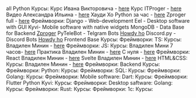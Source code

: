 all
	Python
			Курсы:
				Курс Ивана Викторовича - [here](http://surl.li/sprgg)
				Курс ITProger - [here](http://surl.li/ekwzy)
				Видео Александра Ильина - [here](http://surl.li/sprfp)
				Хауди Хо Python за час - [here](http://surl.li/sprfj)
				Zproger full - [here](https://www.youtube.com/playlist?list=PL6plRXMq5RADjqO4Tl2-e6_TRCNyTZFug)
			Фреймворки:
				Django - Web-development
				Eel - Desktop software with GUI
				Kyvi- Mobile software with native widgets
				MongoDB - Data Base for Backend
					[Zproger](https://www.youtube.com/playlist?list=PL6plRXMq5RABbVCM0dn23PTKO13WcXnbf)
				PyTeleBot - Telgram Bots
					[Howdy ho](https://www.youtube.com/watch?v=M8fhrtvedHA)
				Discord.py - Discord Bots
					[Howdy ho](https://www.youtube.com/watch?v=87_3zcv8q5I)
	Frontend
			Base
				Курсы:
				Фреймворки:
			TS:
				Курсы:
					Владилен Минин - [here](https://www.youtube.com/playlist?list=PLqKQF2ojwm3nW-cQeSER79xdpK3vL5c-g)
				Фреймворки:
			JS:
				Курсы:
					Владилен Мини  7 часов-  [here](https://www.youtube.com/watch?v=fcMcf_4PjfI)
					Практика Владилен Минин - [here](https://www.youtube.com/playlist?list=PLqKQF2ojwm3n-ufn3E-l6Y0VxDrj3hM5M)
					С нуля - [here](https://www.youtube.com/playlist?list=PLqKQF2ojwm3llpxoP1rzoz7TE2Fpo4Zhp)
				Фреймворки:
					React
						Владилен Минин - [here](https://www.youtube.com/watch?v=kz23xxukY5s)
					Svelte
						Владилен Минин - [here](https://www.youtube.com/playlist?list=PLqKQF2ojwm3mgL-JymBaquJItb0eP0MTR)
			HTML&CSS:
				Курсы:
					Владилен Минин - [here](https://www.youtube.com/watch?v=DOEtVdkKwcU)
				Фреймворки:
	Backend
			Курсы:
			Фреймворки:
			Python:
				Курсы:
				Фреймворки:
			SQL:
				Курсы:
				Фреймворки:
			Golang:
				Курсы:
				Фреймворки:
	Mobile software:
			Dart:
				Курсы:
				Фреймворки:
					Flutter
			Python Kyvi:
				Курсы:
				Фреймворки:
	Desktop saftware:
			Golang:
				Курсы:
				Фреймворки:
			Rust:
				Курсы:
				Фреймворки:
	1с:
			Курсы:
			